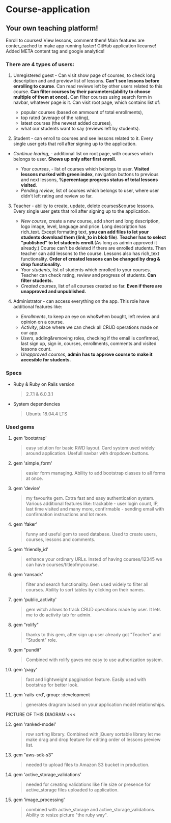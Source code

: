 # Course-application

## Your own teaching platform! 

Enroll to courses! View lessons, comment them! Main features are conter_cached to make app running faster!
GitHub application liceanse!
Added META content tag and google analytics!


### There are 4 types of users:

1. Unregistered guest -   Can visit show page of courses, to check long description and and preview list of lessons. **Can't see lessons before enrolling to course**. Can read reviews left by other users related to this course. **Can filter courses by their parameters(ability to choose multiple of them at once).** Can filter courses using search form in navbar, whatever page is it.
Can visit root page, which contains list of: 
   - popular courses (based on ammount of total enrollments),
   - top rated (average of the rating),
   - latest courses (the newest added courses),
   - what our students want to say (reviews left by students).
  
2. Student - can enroll to courses and see lessons related to it. Every single user gets that roll after signing up to the application.
  * *Continue learing*, - additional list on root page, with courses which belongs to user. **Shows up only after first enroll.**
  
    - *Your courses*, - list of courses which belongs to user. **Visited lessons marked with green index**, navigation buttons to previous and next lessons,  **%percentage progress status of total lessons visited**.
    - *Pending review*, list of courses which belongs to user, where user didn't left rating and review so far. 
  
3. Teacher  - ability to create, update, delete courses&course lessons. Every single user gets that roll after signing up to the application.
    - *New course*, create a new course, add short and long description, logo image, level, language and price. Long description has rich_text. Except formating text, **you can add files to let your students download them (link_to in blob file**). **Teacher has to select "published" to let students enroll.**(As long as admin approved it already.) Course can't be deleted if there are enrolled students. Then teacher can add lessons to the course. Lessons also has rich_text functionality. **Order of created lessons can be changed by drag & drop functionality.**
    - *Your students*, list of students which enrolled to your courses. Teacher can check rating, review and progress of students. **Can filter students.**
    - *Created courses*, list of all courses created so far. **Even if there are unapproved and unpublished.**
  
4. Administrator - can access everything on the app. This role have additional features like:
    - *Enrollments*, to keep an eye on who&when bought, left review and opinion on a course.
    - *Activity*, place where we can check all CRUD operations made on our app.
    - *Users*, adding&removing roles, checking if the email is confirmed, last sign up, sign in, courses, enrollments, comments and visited lessons count.
    - *Unapproved courses*, **admin has to approve course to make it accesible for students.**


### Specs

* Ruby & Ruby on Rails version
  > 2.7.1 & 6.0.3.1 

* System dependencies
  > Ubuntu 18.04.4 LTS


### Used gems

1. gem 'bootstrap' 
   > easy solution for basic RWD layout. Card system used widely around application. Usefull navbar with dropdown buttons.

2. gem 'simple_form'
   > easier form managing. Ability to add bootstrap classes to all forms at once.
   
3. gem 'devise'
   > my favourite gem. Extra fast and easy authentication system. Various additional features like: trackable - user login count, IP, last time visited and many more, confirmable - sending email with confirmation instructions and lot more.
   
4. gem 'faker'
   > funny and useful gem to seed database. Used to create users, courses, lessons and comments.
   
5. gem 'friendly_id'
   > enhance your ordinary URLs. Insted of having courses/12345 we can have courses/titleofmycourse.
   
6. gem 'ransack'
   > filter and search functionality. Gem used widely to filter all courses. Ability to sort tables by clicking on their names.
   
7. gem 'public_activity'
   > gem witch allows to track CRUD operations made by user. It lets me to do activity tab for admin.
   
8. gem "rolify"
   > thanks to this gem, after sign up user already got "Teacher" and "Student" role.
   
9. gem "pundit"
   > Combined with rolify gaves me easy to use authorization system.
   
10. gem 'pagy'
     > fast and lightweight paggination feature. Easily used with bootstrap for better look.
   
11. gem 'rails-erd', group: :development
     > generates dragram based on your application model relationships. 
   
   PICTURE OF THIS DIAGRAM <<< 
   
12. gem 'ranked-model'
     > row sorting library. Combined with jQuery sortable library let me make drag and drop feature for editing order of lessons preview list.
   
13. gem "aws-sdk-s3"
     > needed to upload files to Amazon S3 bucket in production.
   
14. gem 'active_storage_validations'
      > needed for creating validations like file size or presence for active_storage files uploaded to application.
   
15. gem 'image_processing'
      > combined with active_storage and active_storage_validations. Ability to resize picture "the ruby way".

